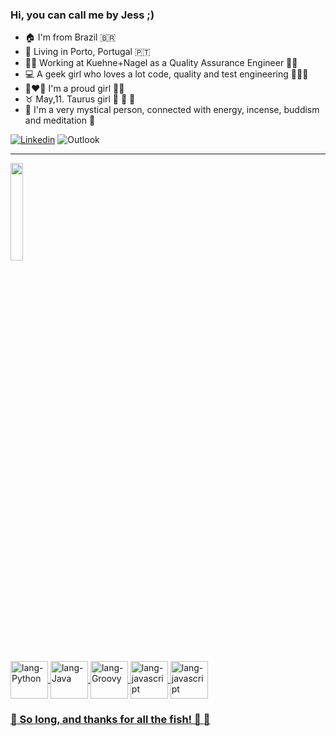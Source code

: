 
### Hi, you can call me by Jess ;)
<!--
**JessicaSilva0/JessicaSilva0** is a ✨ _special_ ✨ repository because its `README.md` (this file) appears on your GitHub profile.
-->

- 🏠 I'm from Brazil 🇧🇷 
- 📍 Living in Porto, Portugal 🇵🇹
- 👩‍💻 Working at Kuehne+Nagel as a Quality Assurance Engineer 👩‍💼
- 💻 A geek girl who loves a lot code, quality and test engineering 🕵️‍♀️🐞
- 👩‍❤️‍👩 I'm a proud girl 🏳️‍🌈
- ♉  May,11. Taurus girl 🍟	🍕 🍣
- 📿 I'm a very mystical person, connected with energy, incense, buddism and meditation 🧿 
 

[![Linkedin](https://img.shields.io/badge/-JessicaSilva0-blue?style=flat-square&logo=Linkedin&logoColor=white)](https://www.linkedin.com/in/jessicasilva0) ![Outlook](https://img.shields.io/badge/-contato.jfcontabil@outlook.com-c14438?style=flat-square&logo=Gmail&logoColor=white&link=mailto:contato.jfcontabil@outlook.com)

<hr>
</hr>
 <div align="left">
  <a href="https://github.com/JessicaSilva0">
  <img height="20%" src="https://github-readme-stats.vercel.app/api/top-langs/?username=JessicaSilva0&layout=compact&langs_count=7&theme=omni"/>
</div>
<div style="display: inline_block"><br>
 
  
               
  <img align="center" alt="lang-Python" height="60" width="60" src="https://cdn.jsdelivr.net/gh/devicons/devicon/icons/python/python-original.svg" />
  
  <img align="center" alt="lang-Java" height="60" width="60" src="https://cdn.jsdelivr.net/gh/devicons/devicon/icons/java/java-original-wordmark.svg" />
          
  <img align="center" alt="lang-Groovy" height="60" width="60" src="https://cdn.jsdelivr.net/gh/devicons/devicon/icons/groovy/groovy-original.svg" />
  
   <img align="center" alt="lang-javascript" height="60" width="60" src="https://cdn.jsdelivr.net/gh/devicons/devicon/icons/javascript/javascript-original.svg" />
  
  <img align="center" alt="lang-javascript" height="60" width="60" src="https://cdn.jsdelivr.net/gh/devicons/devicon/icons/typescript/typescript-original.svg" />
</div>  
  
  ### :star2: So long, and thanks for all the fish! :wave: :star2:
